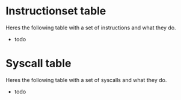 # Instructionset table
Heres the following table with a set of instructions and what they do.

- todo

# Syscall table
Heres the following table with a set of syscalls and what they do.

- todo
